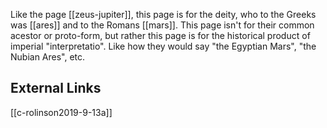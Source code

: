 Like the page [[zeus-jupiter]], this page is for the deity, who to the Greeks was [[ares]] and to the Romans [[mars]]. This page isn't for their common acestor or proto-form, but rather this page is for the historical product of imperial "interpretatio". Like how they would say "the Egyptian Mars", "the Nubian Ares", etc.


## External Links
[[c-rolinson2019-9-13a]]